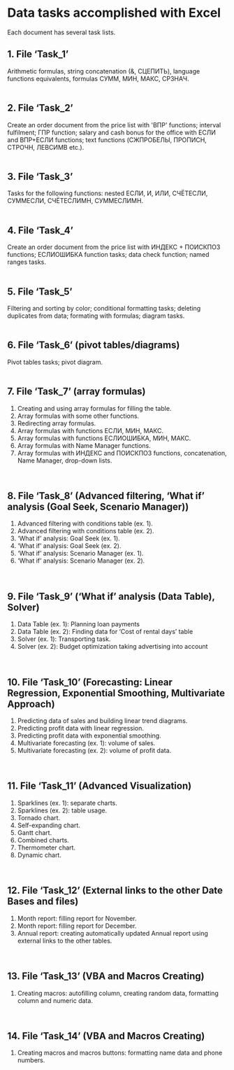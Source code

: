 # Data tasks accomplished with Excel
Each document has several task lists.

## 1. File ‘Task_1’
Arithmetic formulas, string concatenation (&, СЦЕПИТЬ), language functions equivalents, formulas СУММ, МИН, МАКС, СРЗНАЧ.
<br>
<br>

## 2. File ‘Task_2’
Create an order document from the price list with 'ВПР' functions; interval fulfilment; ГПР function;
salary and cash bonus for the office with ЕСЛИ and ВПР+ЕСЛИ functions; text functions (СЖПРОБЕЛЫ, ПРОПИСН, СТРОЧН, ЛЕВСИМВ etc.).
<br>
<br>

## 3. File ‘Task_3’
Tasks for the following functions: nested ЕСЛИ, И, ИЛИ, СЧЁТЕСЛИ, СУММЕСЛИ, СЧЁТЕСЛИМН, СУММЕСЛИМН.
<br>
<br>

## 4. File ‘Task_4’
Create an order document from the price list with ИНДЕКС + ПОИСКПОЗ functions; ЕСЛИОШИБКА function tasks; data check function; named ranges tasks.
<br>
<br>

## 5. File ‘Task_5’
Filtering and sorting by color; conditional formatting tasks; deleting duplicates from data; formating with formulas; diagram tasks.
<br>
<br>

## 6. File ‘Task_6’ (pivot tables/diagrams)
Pivot tables tasks; pivot diagram.
<br>
<br>

## 7. File ‘Task_7’ (array formulas)
1. Creating and using array formulas for filling the table.
2. Array formulas with some other functions.
3. Redirecting array formulas.
4. Array formulas with functions ЕСЛИ, МИН, МАКС.
5. Array formulas with functions ЕСЛИОШИБКА, МИН, МАКС.
6. Array formulas with Name Manager functions.
7. Array formulas with ИНДЕКС and ПОИСКПОЗ functions, concatenation, Name Manager, drop-down lists.
<br>

## 8. File ‘Task_8’ (Advanced filtering, ‘What if’ analysis (Goal Seek, Scenario Manager))
1. Advanced filtering with conditions table (ex. 1).
2. Advanced filtering with conditions table (ex. 2).
3. ‘What if’ analysis: Goal Seek (ex. 1).
4. ‘What if’ analysis: Goal Seek (ex. 2).
5. ‘What if’ analysis: Scenario Manager (ex. 1).
6. ‘What if’ analysis: Scenario Manager (ex. 2).
<br>

## 9. File ‘Task_9’ (‘What if’ analysis (Data Table), Solver)
1. Data Table (ex. 1): Planning loan payments
2. Data Table (ex. 2): Finding data for ‘Cost of rental days’ table
3. Solver (ex. 1): Transporting task.
4. Solver (ex. 2): Budget optimization taking advertising into account
<br>

## 10. File ‘Task_10’ (Forecasting: Linear Regression, Exponential Smoothing, Multivariate Approach)
1. Predicting data of sales and building linear trend diagrams.
2. Predicting profit data with linear regression.
3. Predicting profit data with exponential smoothing.
4. Multivariate forecasting (ex. 1): volume of sales.
5. Multivariate forecasting (ex. 2): volume of profit data.
<br>

## 11. File ‘Task_11’ (Advanced Visualization)
1. Sparklines (ex. 1): separate charts.
2. Sparklines (ex. 2): table usage.
3. Tornado chart.
4. Self-expanding chart.
5. Gantt chart.
6. Combined charts.
7. Thermometer chart.
8. Dynamic chart.
<br>

## 12. File ‘Task_12’ (External links to the other Date Bases and files)
1. Month report: filling report for November.
2. Month report: filling report for December.
3. Annual report: creating automatically updated Annual report using external links to the other tables.
<br>

## 13. File ‘Task_13’ (VBA and Macros Creating)
1. Creating macros: autofilling column, creating random data, formatting column and numeric data.
<br>

## 14. File ‘Task_14’ (VBA and Macros Creating)
1. Creating macros and macros buttons: formatting name data and phone numbers.
<br>
